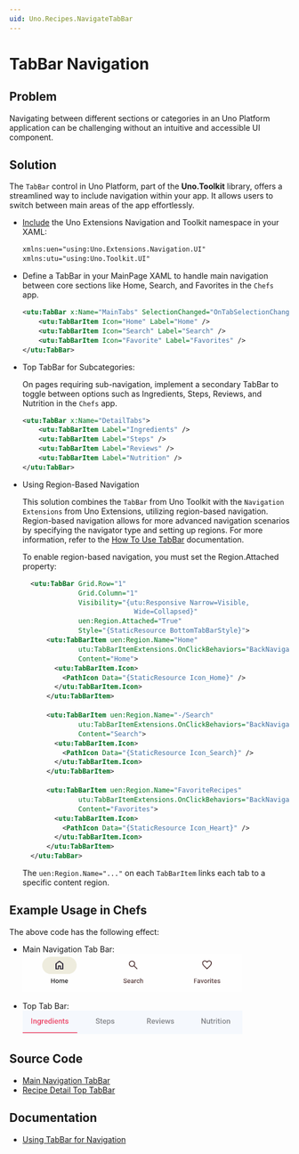 ```yaml
---
uid: Uno.Recipes.NavigateTabBar
---
```


# TabBar Navigation

## Problem

Navigating between different sections or categories in an Uno Platform application can be challenging without an intuitive and accessible UI component.

## Solution

The `TabBar` control in Uno Platform, part of the **Uno.Toolkit** library, offers a streamlined way to include navigation within your app. It allows users to switch between main areas of the app effortlessly.

- [Include](https://github.com/unoplatform/uno.chefs/blob/139edc9eab65b322e219efb7572583551c40ad32/Chefs/Views/MainPage.xaml#L9-L10) the Uno Extensions Navigation and Toolkit namespace in your XAML:

    ```xml
    xmlns:uen="using:Uno.Extensions.Navigation.UI"
    xmlns:utu="using:Uno.Toolkit.UI"
    ```

- Define a TabBar in your MainPage XAML to handle main navigation between core sections like Home, Search, and Favorites in the `Chefs` app.

  ```xml
  <utu:TabBar x:Name="MainTabs" SelectionChanged="OnTabSelectionChanged">
      <utu:TabBarItem Icon="Home" Label="Home" />
      <utu:TabBarItem Icon="Search" Label="Search" />
      <utu:TabBarItem Icon="Favorite" Label="Favorites" />
  </utu:TabBar>
  ```

- Top TabBar for Subcategories:

  On pages requiring sub-navigation, implement a secondary TabBar to toggle between options such as Ingredients, Steps, Reviews, and Nutrition in the `Chefs` app.

  ```xml
  <utu:TabBar x:Name="DetailTabs">
      <utu:TabBarItem Label="Ingredients" />
      <utu:TabBarItem Label="Steps" />
      <utu:TabBarItem Label="Reviews" />
      <utu:TabBarItem Label="Nutrition" />
  </utu:TabBar>
  ```

- Using Region-Based Navigation

  This solution combines the `TabBar` from Uno Toolkit with the `Navigation Extensions` from Uno Extensions, utilizing region-based navigation. Region-based navigation allows for more advanced navigation scenarios by specifying the navigator type and setting up regions. For more information, refer to the [How To Use TabBar](https://platform.uno/docs/articles/external/uno.extensions/doc/Learn/Navigation/Advanced/HowTo-UseTabBar.html#3-set-up-regions-and-specify-navigator-type) documentation.

  To enable region-based navigation, you must set the Region.Attached property:

  ```xml
    <utu:TabBar Grid.Row="1"
                Grid.Column="1"
                Visibility="{utu:Responsive Narrow=Visible,
                              Wide=Collapsed}"
                uen:Region.Attached="True"
                Style="{StaticResource BottomTabBarStyle}">
        <utu:TabBarItem uen:Region.Name="Home"
                utu:TabBarItemExtensions.OnClickBehaviors="BackNavigation"
                Content="Home">
          <utu:TabBarItem.Icon>
            <PathIcon Data="{StaticResource Icon_Home}" />
          </utu:TabBarItem.Icon>
        </utu:TabBarItem>

        <utu:TabBarItem uen:Region.Name="-/Search"
                utu:TabBarItemExtensions.OnClickBehaviors="BackNavigation"
                Content="Search">
          <utu:TabBarItem.Icon>
            <PathIcon Data="{StaticResource Icon_Search}" />
          </utu:TabBarItem.Icon>
        </utu:TabBarItem>

        <utu:TabBarItem uen:Region.Name="FavoriteRecipes"
                utu:TabBarItemExtensions.OnClickBehaviors="BackNavigation"
                Content="Favorites">
          <utu:TabBarItem.Icon>
            <PathIcon Data="{StaticResource Icon_Heart}" />
          </utu:TabBarItem.Icon>
        </utu:TabBarItem>
    </utu:TabBar>
  ```

  The `uen:Region.Name="..."` on each `TabBarItem` links each tab to a specific content region.

## Example Usage in Chefs

The above code has the following effect:

- Main Navigation Tab Bar:
  <img src="../assets/navigation-tabBar.png"/>

- Top Tab Bar:
  <img src="../assets/top-TabBar.png"/>

## Source Code

- [Main Navigation TabBar](https://github.com/unoplatform/uno.chefs/blob/139edc9eab65b322e219efb7572583551c40ad32/Chefs/Views/MainPage.xaml#L36-L65)
- [Recipe Detail Top TabBar](https://github.com/unoplatform/uno.chefs/blob/139edc9eab65b322e219efb7572583551c40ad32/Chefs/Views/RecipeDetailsPage.xaml#L173-L192)

## Documentation

- [Using TabBar for Navigation](xref:Uno.Extensions.Navigation.Advanced.TabBar)